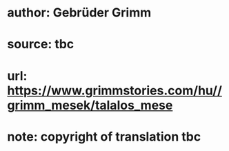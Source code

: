 # author: Gebrüder Grimm
# source: tbc
# url: https://www.grimmstories.com/hu//grimm_mesek/talalos_mese
# note: copyright of translation tbc


